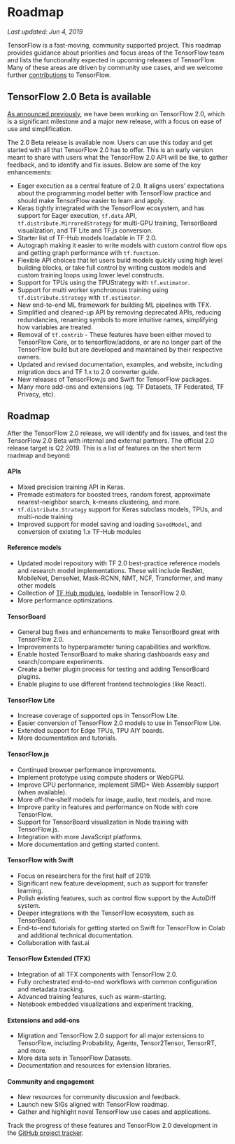 # Roadmap

*Last updated: Jun 4, 2019*

TensorFlow is a fast-moving, community supported project. This roadmap provides
guidance about priorities and focus areas of the TensorFlow team and lists the
functionality expected in upcoming releases of TensorFlow. Many of these areas
are driven by community use cases, and we welcome further
[contributions](https://github.com/tensorflow/tensorflow/blob/master/CONTRIBUTING.md)
to TensorFlow.

## TensorFlow 2.0 Beta is available

[As announced previously](https://groups.google.com/a/tensorflow.org/forum/#!topic/discuss/bgug1G6a89A),
we have been working on TensorFlow 2.0, which is a significant milestone and a
major new release, with a focus on ease of use and simplification.

The 2.0 Beta release is available now. Users can use this today and get started
with all that TensorFlow 2.0 has to offer. This is an early version meant to
share with users what the TensorFlow 2.0 API will be like, to gather feedback,
and to identify and fix issues. Below are some of the key enhancements:

*   Eager execution as a central feature of 2.0. It aligns users’ expectations
    about the programming model better with TensorFlow practice and should make
    TensorFlow easier to learn and apply.
*   Keras tightly integrated with the TensorFlow ecosystem, and has support for
    Eager execution, `tf.data` API, `tf.distribute.MirroredStrategy` for
    multi-GPU training, TensorBoard visualization, and TF Lite and TF.js
    conversion.
*   Starter list of TF-Hub models loadable in TF 2.0.
*   Autograph making it easier to write models with custom control flow ops and
    getting graph performance with `tf.function`.
*   Flexible API choices that let users build models quickly using high level
    building blocks, or take full control by writing custom models and custom
    training loops using lower level constructs.
*   Support for TPUs using the TPUStrategy with `tf.estimator`.
*   Support for multi worker synchronous training using `tf.distribute.Strategy`
    with `tf.estimator`.
*   New end-to-end ML framework for building ML pipelines with TFX.
*   Simplified and cleaned-up API by removing deprecated APIs, reducing
    redundancies, renaming symbols to more intuitive names, simplifying how
    variables are treated.
*   Removal of `tf.contrib` - These features have been either moved to
    TensorFlow Core, or to tensorflow/addons, or are no longer part of the
    TensorFlow build but are developed and maintained by their respective
    owners.
*   Updated and revised documentation, examples, and website, including
    migration docs and TF 1.x to 2.0 converter guide.
*   New releases of TensorFlow.js and Swift for TensorFlow packages.
*   Many more add-ons and extensions (eg. TF Datasets, TF Federated, TF Privacy,
    etc).

## Roadmap

After the TensorFlow 2.0 release, we will identify and fix issues, and test the
TensorFlow 2.0 Beta with internal and external partners. The official 2.0
release target is Q2 2019. This is a list of features on the short term roadmap
and beyond:

#### APIs

*   Mixed precision training API in Keras.
*   Premade estimators for boosted trees, random forest, approximate
    nearest-neighbor search, k-means clustering, and more.
*   `tf.distribute.Strategy` support for Keras subclass models, TPUs, and
    multi-node training
*   Improved support for model saving and loading `SavedModel`, and conversion
    of existing 1.x TF-Hub modules

#### Reference models

*   Updated model repository with TF 2.0 best-practice reference models and
    research model implementations. These will include ResNet, MobileNet,
    DenseNet, Mask-RCNN, NMT, NCF, Transformer, and many other models
*   Collection of [TF Hub modules](https://tfhub.dev/s?q=tf2-preview), loadable
    in TensorFlow 2.0.
*   More performance optimizations.

#### TensorBoard

*   General bug fixes and enhancements to make TensorBoard great with TensorFlow
    2.0.
*   Improvements to hyperparameter tuning capabilities and workflow.
*   Enable hosted TensorBoard to make sharing dashboards easy and search/compare
    experiments.
*   Create a better plugin process for testing and adding TensorBoard plugins.
*   Enable plugins to use different frontend technologies (like React).

#### TensorFlow Lite

*   Increase coverage of supported ops in TensorFlow Lite.
*   Easier conversion of TensorFlow 2.0 models to use in TensorFlow Lite.
*   Extended support for Edge TPUs, TPU AIY boards.
*   More documentation and tutorials.

#### TensorFlow.js

*   Continued browser performance improvements.
*   Implement prototype using compute shaders or WebGPU.
*   Improve CPU performance, implement SIMD+ Web Assembly support (when
    available).
*   More off-the-shelf models for image, audio, text models, and more.
*   Improve parity in features and performance on Node with core TensorFlow.
*   Support for TensorBoard visualization in Node training with TensorFlow.js.
*   Integration with more JavaScript platforms.
*   More documentation and getting started content.

#### TensorFlow with Swift

*   Focus on researchers for the first half of 2019.
*   Significant new feature development, such as support for transfer learning.
*   Polish existing features, such as control flow support by the AutoDiff
    system.
*   Deeper integrations with the TensorFlow ecosystem, such as TensorBoard.
*   End-to-end tutorials for getting started on Swift for TensorFlow in Colab
    and additional technical documentation.
*   Collaboration with fast.ai

#### TensorFlow Extended (TFX)

*   Integration of all TFX components with TensorFlow 2.0.
*   Fully orchestrated end-to-end workflows with common configuration and
    metadata tracking.
*   Advanced training features, such as warm-starting.
*   Notebook embedded visualizations and experiment tracking,

#### Extensions and add-ons

*   Migration and TensorFlow 2.0 support for all major extensions to TensorFlow,
    including Probability, Agents, Tensor2Tensor, TensorRT, and more.
*   More data sets in TensorFlow Datasets.
*   Documentation and resources for extension libraries.

#### Community and engagement

*   New resources for community discussion and feedback.
*   Launch new SIGs aligned with TensorFlow roadmap.
*   Gather and highlight novel TensorFlow use cases and applications.

Track the progress of these features and TensorFlow 2.0 development in the
[GitHub project tracker](https://github.com/orgs/tensorflow/projects/4).
